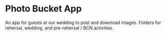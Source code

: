 # Photo Bucket App

An app for guests at our wedding to post and download images. Folders for rehersal, wedding, and pre-rehersal / BCN activities.

